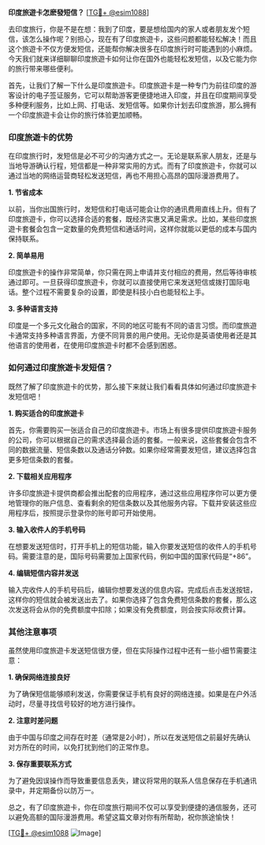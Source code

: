 **印度旅遊卡怎麽發短信？** [[TG💪+ @esim1088](https://t.me/s/esim1088)]

去印度旅行，你是不是在想：我到了印度，要是想给国内的家人或者朋友发个短信，该怎么操作呢？别担心，现在有了印度旅遊卡，这些问题都能轻松解决！而且这个旅遊卡不仅方便发短信，还能帮你解决很多在印度旅行时可能遇到的小麻烦。今天我们就来详细聊聊印度旅遊卡如何让你在国外也能轻松发短信，以及它能为你的旅行带来哪些便利。

首先，让我们了解一下什么是印度旅遊卡。印度旅遊卡是一种专门为前往印度的游客设计的电子签证服务，它可以帮助游客更便捷地进入印度，并且在印度期间享受多种便利服务，比如上网、打电话、发短信等。如果你计划去印度旅游，那么拥有一个印度旅遊卡会让你的旅行体验更加顺畅。

### 印度旅遊卡的优势

在印度旅行时，发短信是必不可少的沟通方式之一。无论是联系家人朋友，还是与当地导游确认行程，短信都是一种非常实用的方式。而有了印度旅遊卡，你就可以通过当地的网络运营商轻松发送短信，再也不用担心高昂的国际漫游费用了。

**1. 节省成本**

以前，当你出国旅行时，发短信和打电话可能会让你的通讯费用直线上升。但有了印度旅遊卡，你可以选择合适的套餐，既经济实惠又满足需求。比如，某些印度旅遊卡套餐会包含一定数量的免费短信和通话时间，这样你就能以更低的成本与国内保持联系。

**2. 简单易用**

印度旅遊卡的操作非常简单，你只需在网上申请并支付相应的费用，然后等待审核通过即可。一旦获得印度旅遊卡，你就可以直接使用它来发送短信或拨打国际电话。整个过程不需要复杂的设置，即使是科技小白也能轻松上手。

**3. 多种语言支持**

印度是一个多元文化融合的国家，不同的地区可能有不同的语言习惯。而印度旅遊卡通常支持多种语言界面，方便不同背景的用户使用。无论你是英语使用者还是其他语言的使用者，在使用印度旅遊卡时都不会感到困惑。

### 如何通过印度旅遊卡发短信？

既然了解了印度旅遊卡的优势，那么接下来就让我们看看具体如何通过印度旅遊卡发短信吧！

**1. 购买适合的印度旅遊卡**

首先，你需要购买一张适合自己的印度旅遊卡。市场上有很多提供印度旅遊卡服务的公司，你可以根据自己的需求选择最合适的套餐。一般来说，这些套餐会包含不同的数据流量、短信条数以及通话分钟数。如果你经常需要发短信，建议选择包含更多短信条数的套餐。

**2. 下载相关应用程序**

许多印度旅遊卡提供商都会推出配套的应用程序，通过这些应用程序你可以更方便地管理你的账户信息、查看剩余的短信条数以及其他服务内容。下载并安装这些应用程序后，按照提示登录你的账号即可开始使用。

**3. 输入收件人的手机号码**

在想要发送短信时，打开手机上的短信功能，输入你要发送短信的收件人的手机号码。需要注意的是，国际号码需要加上国家代码，例如中国的国家代码是“+86”。

**4. 编辑短信内容并发送**

输入完收件人的手机号码后，编辑你想要发送的信息内容。完成后点击发送按钮，这样你的短信就会被发送出去了。如果你选择了包含免费短信条数的套餐，那么这次发送将会从你的免费额度中扣除；如果没有免费额度，则会按实际收费计算。

### 其他注意事项

虽然使用印度旅遊卡发送短信很方便，但在实际操作过程中还有一些小细节需要注意：

**1. 确保网络连接良好**

为了确保短信能够顺利发送，你需要保证手机有良好的网络连接。如果是在户外活动时，尽量寻找信号较好的地方进行操作。

**2. 注意时差问题**

由于中国与印度之间存在时差（通常是2小时），所以在发送短信之前最好先确认对方所在的时间，以免打扰到他们的正常作息。

**3. 保存重要联系方式**

为了避免因误操作而导致重要信息丢失，建议将常用的联系人信息保存在手机通讯录中，并定期备份以防万一。

总之，有了印度旅遊卡，你在印度旅行期间不仅可以享受到便捷的通信服务，还可以避免高额的国际漫游费用。希望这篇文章对你有所帮助，祝你旅途愉快！

[[TG💪+ @esim1088](https://t.me/s/esim1088) ![Image](https://i.postimg.cc/4NQfJmqS/Snipaste-2025-05-13-00-14-12.png)]